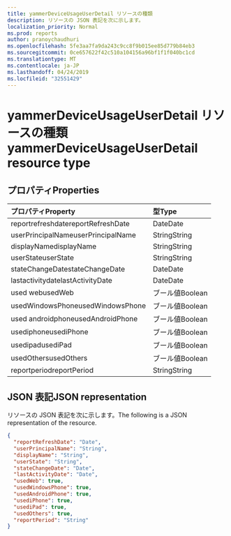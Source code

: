 ```yaml
---
title: yammerDeviceUsageUserDetail リソースの種類
description: リソースの JSON 表記を次に示します。
localization_priority: Normal
ms.prod: reports
author: pranoychaudhuri
ms.openlocfilehash: 5fe3aa7fa9da243c9cc8f9b015ee85d779b84eb3
ms.sourcegitcommit: 0ce657622f42c510a104156a96bf1f1f040bc1cd
ms.translationtype: MT
ms.contentlocale: ja-JP
ms.lasthandoff: 04/24/2019
ms.locfileid: "32551429"
---
```

# <a name="yammerdeviceusageuserdetail-resource-type"></a><span data-ttu-id="c40d4-103">yammerDeviceUsageUserDetail リソースの種類</span><span class="sxs-lookup"><span data-stu-id="c40d4-103">yammerDeviceUsageUserDetail resource type</span></span>

## <a name="properties"></a><span data-ttu-id="c40d4-104">プロパティ</span><span class="sxs-lookup"><span data-stu-id="c40d4-104">Properties</span></span>

| <span data-ttu-id="c40d4-105">プロパティ</span><span class="sxs-lookup"><span data-stu-id="c40d4-105">Property</span></span>          | <span data-ttu-id="c40d4-106">型</span><span class="sxs-lookup"><span data-stu-id="c40d4-106">Type</span></span>    |
| :---------------- | :------ |
| <span data-ttu-id="c40d4-107">reportrefreshdate</span><span class="sxs-lookup"><span data-stu-id="c40d4-107">reportRefreshDate</span></span> | <span data-ttu-id="c40d4-108">Date</span><span class="sxs-lookup"><span data-stu-id="c40d4-108">Date</span></span>    |
| <span data-ttu-id="c40d4-109">userPrincipalName</span><span class="sxs-lookup"><span data-stu-id="c40d4-109">userPrincipalName</span></span> | <span data-ttu-id="c40d4-110">String</span><span class="sxs-lookup"><span data-stu-id="c40d4-110">String</span></span>  |
| <span data-ttu-id="c40d4-111">displayName</span><span class="sxs-lookup"><span data-stu-id="c40d4-111">displayName</span></span>       | <span data-ttu-id="c40d4-112">String</span><span class="sxs-lookup"><span data-stu-id="c40d4-112">String</span></span>  |
| <span data-ttu-id="c40d4-113">userState</span><span class="sxs-lookup"><span data-stu-id="c40d4-113">userState</span></span>         | <span data-ttu-id="c40d4-114">String</span><span class="sxs-lookup"><span data-stu-id="c40d4-114">String</span></span>  |
| <span data-ttu-id="c40d4-115">stateChangeDate</span><span class="sxs-lookup"><span data-stu-id="c40d4-115">stateChangeDate</span></span>   | <span data-ttu-id="c40d4-116">Date</span><span class="sxs-lookup"><span data-stu-id="c40d4-116">Date</span></span>    |
| <span data-ttu-id="c40d4-117">lastactivitydate</span><span class="sxs-lookup"><span data-stu-id="c40d4-117">lastActivityDate</span></span>  | <span data-ttu-id="c40d4-118">Date</span><span class="sxs-lookup"><span data-stu-id="c40d4-118">Date</span></span>    |
| <span data-ttu-id="c40d4-119">used web</span><span class="sxs-lookup"><span data-stu-id="c40d4-119">usedWeb</span></span>           | <span data-ttu-id="c40d4-120">ブール値</span><span class="sxs-lookup"><span data-stu-id="c40d4-120">Boolean</span></span> |
| <span data-ttu-id="c40d4-121">usedWindowsPhone</span><span class="sxs-lookup"><span data-stu-id="c40d4-121">usedWindowsPhone</span></span>  | <span data-ttu-id="c40d4-122">ブール値</span><span class="sxs-lookup"><span data-stu-id="c40d4-122">Boolean</span></span> |
| <span data-ttu-id="c40d4-123">used androidphone</span><span class="sxs-lookup"><span data-stu-id="c40d4-123">usedAndroidPhone</span></span>  | <span data-ttu-id="c40d4-124">ブール値</span><span class="sxs-lookup"><span data-stu-id="c40d4-124">Boolean</span></span> |
| <span data-ttu-id="c40d4-125">usediphone</span><span class="sxs-lookup"><span data-stu-id="c40d4-125">usediPhone</span></span>        | <span data-ttu-id="c40d4-126">ブール値</span><span class="sxs-lookup"><span data-stu-id="c40d4-126">Boolean</span></span> |
| <span data-ttu-id="c40d4-127">usedipad</span><span class="sxs-lookup"><span data-stu-id="c40d4-127">usediPad</span></span>          | <span data-ttu-id="c40d4-128">ブール値</span><span class="sxs-lookup"><span data-stu-id="c40d4-128">Boolean</span></span> |
| <span data-ttu-id="c40d4-129">usedOthers</span><span class="sxs-lookup"><span data-stu-id="c40d4-129">usedOthers</span></span>        | <span data-ttu-id="c40d4-130">ブール値</span><span class="sxs-lookup"><span data-stu-id="c40d4-130">Boolean</span></span> |
| <span data-ttu-id="c40d4-131">reportperiod</span><span class="sxs-lookup"><span data-stu-id="c40d4-131">reportPeriod</span></span>      | <span data-ttu-id="c40d4-132">String</span><span class="sxs-lookup"><span data-stu-id="c40d4-132">String</span></span>  |

## <a name="json-representation"></a><span data-ttu-id="c40d4-133">JSON 表記</span><span class="sxs-lookup"><span data-stu-id="c40d4-133">JSON representation</span></span>

<span data-ttu-id="c40d4-134">リソースの JSON 表記を次に示します。</span><span class="sxs-lookup"><span data-stu-id="c40d4-134">The following is a JSON representation of the resource.</span></span>

<!-- {
  "blockType": "resource",
  "@odata.type": "microsoft.graph.yammerDeviceUsageUserDetail"
} -->

```json
{
  "reportRefreshDate": "Date", 
  "userPrincipalName": "String", 
  "displayName": "String", 
  "userState": "String", 
  "stateChangeDate": "Date", 
  "lastActivityDate": "Date", 
  "usedWeb": true, 
  "usedWindowsPhone": true, 
  "usedAndroidPhone": true, 
  "usediPhone": true, 
  "usediPad": true, 
  "usedOthers": true, 
  "reportPeriod": "String"
}
```
